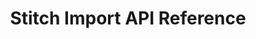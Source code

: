 ---
title: Stitch Import API Reference
product-type: "import-api"
content-type: "api-doc"

sidebar: api
permalink: /developers/import-api/api
redirect_from: 
  - /integrations/import-api/faq

keywords: import api, iapi, import, csv, api, api authentication, auth, upsert, validate, status, endpoint, method, methods, access token, api token, return codes, return code, response code, push, pushing data
summary: "The Stitch Import API is a REST API that allows you to push arbitrary data into your data warehouse. With the IAPI you can replicate data from Google Sheets, CSVs, and a variety of other sources."


# -------------------------- #
#       Stitch Details       #
# -------------------------- #

display_name: "Import API"
name: "import-api"
certified: true
---